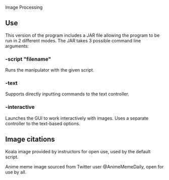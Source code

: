 Image Processing

## Use

This version of the program includes a JAR file allowing the program to be run in 2 different modes. The JAR takes 3 possible command line arguments:

### -script "filename" 
Runs the manipulator with the given script.

### -text
Supports directly inputting commands to the text controller.

### -interactive
Launches the GUI to work interactively with images. Uses a separate controller to the text-based options. 

## Image citations

Koala image provided by instructors for open use, used by the default script. 

Anime meme image sourced from Twitter user @AnimeMemeDaily, open for use by all.
